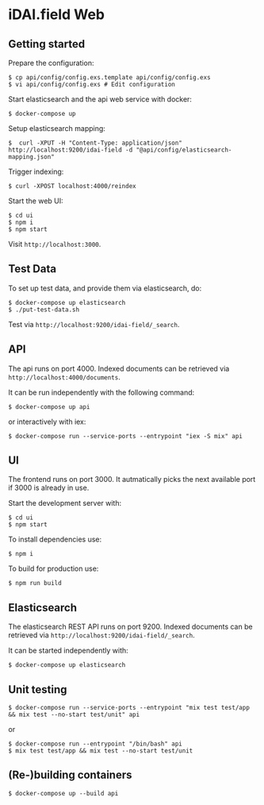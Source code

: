 # iDAI.field Web

## Getting started

Prepare the configuration:

    $ cp api/config/config.exs.template api/config/config.exs
    $ vi api/config/config.exs # Edit configuration

Start elasticsearch and the api web service with docker:

    $ docker-compose up

Setup elasticsearch mapping:

    $  curl -XPUT -H "Content-Type: application/json" http://localhost:9200/idai-field -d "@api/config/elasticsearch-mapping.json"

Trigger indexing:

    $ curl -XPOST localhost:4000/reindex

Start the web UI:

    $ cd ui
    $ npm i
    $ npm start

Visit `http://localhost:3000`.

## Test Data

To set up test data, and provide them via elasticsearch, do:


    $ docker-compose up elasticsearch
    $ ./put-test-data.sh

Test via `http://localhost:9200/idai-field/_search`.

## API

The api runs on port 4000. Indexed documents can be retrieved via `http://localhost:4000/documents`.

It can be run independently with the following command:

    $ docker-compose up api

or interactively with iex:

    $ docker-compose run --service-ports --entrypoint "iex -S mix" api


## UI

The frontend runs on port 3000. It autmatically picks the next available port if 3000 is already in use.

Start the development server with:

    $ cd ui
    $ npm start

To install dependencies use:

    $ npm i

To build for production use:

    $ npm run build


## Elasticsearch

The elasticsearch REST API runs on port 9200. Indexed documents can be retrieved via
`http://localhost:9200/idai-field/_search`.

It can be started independently with:

    $ docker-compose up elasticsearch

## Unit testing

    $ docker-compose run --service-ports --entrypoint "mix test test/app && mix test --no-start test/unit" api

or
 
    $ docker-compose run --entrypoint "/bin/bash" api
    $ mix test test/app && mix test --no-start test/unit

## (Re-)building containers

    $ docker-compose up --build api
